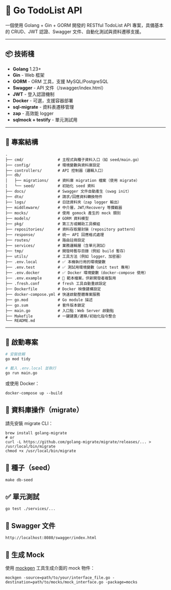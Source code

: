 # 📝 Go TodoList API

一個使用 Golang + Gin + GORM 開發的 RESTful TodoList API 專案，具備基本的 CRUD、JWT 認證、Swagger 文件、自動化測試與資料遷移支援。

---

## 📦 技術棧

- **Golang** 1.23+
- **Gin** - Web 框架
- **GORM** - ORM 工具，支援 MySQL/PostgreSQL
- **Swagger** - API 文件（/swagger/index.html）
- **JWT** - 登入認證機制
- **Docker** - 可選，支援容器部署
- **sql-migrate** - 資料表遷移管理
- **zap** - 高效能 logger
- **sqlmock + testify** - 單元測試用

---

## 📂 專案結構
```
.
├── cmd/               # 主程式與種子資料入口（如 seed/main.go）
├── config/            # 環境變數與資料庫設定
├── controllers/       # API 控制器（邏輯入口）
├── db/
│   ├── migrations/    # 資料庫 migration 檔案（使用 migrate）
│   └── seed/          # 初始化 seed 資料
├── docs/              # Swagger 文件自動產生（swag init）
├── dto/               # 請求/回應資料轉換物件
├── logs/              # 日誌資料夾（zap logger 輸出）
├── middleware/        # 中介層，JWT/Recovery 等攔截器
├── mocks/             # 使用 gomock 產生的 mock 類別
├── models/            # GORM 資料模型
├── pkg/               # 第三方或輔助工具模組
├── repositories/      # 資料存取層封裝（repository pattern）
├── response/          # 統一 API 回應格式處理
├── routes/            # 路由註冊設定
├── services/          # 業務邏輯層（含單元測試）
├── tmp/               # 開發時暫存目錄（例如 build 暫存）
├── utils/             # 工具方法（例如 logger、加密器）
├── .env.local         # ✅ 本機執行用的環境變數
├── .env.test          # ✅ 測試用環境變數（unit test 專用）
├── .env.docker        # ✅ Docker 環境變數（docker-compose 使用）
├── .env.example       # 📌 範本檔案，供新開發者複製用
├── .fresh.conf        # fresh 工具自動重啟設定
├── Dockerfile         # Docker 映像建構設定
├── docker-compose.yml # 快速啟動整體專案服務
├── go.mod             # Go module 描述
├── go.sum             # 套件版本鎖定
├── main.go            # 入口點：Web Server 啟動點
├── Makefile           # 一鍵建置/遷移/初始化指令整合
└── README.md
```



---

## 🚀 啟動專案

```bash
# 安裝依賴
go mod tidy

# 載入 .env.local 並執行
go run main.go
```

或使用 Docker：
```
docker-compose up --build
```

## 🔄 資料庫操作（migrate）
請先安裝 migrate CLI：

```
brew install golang-migrate
# or
curl -L https://github.com/golang-migrate/migrate/releases/... > /usr/local/bin/migrate
chmod +x /usr/local/bin/migrate
```

## 🌱 種子（seed）
```
make db-seed
```

## ✅ 單元測試
```
go test ./services/...
```

## 🔐 Swagger 文件
```
http://localhost:8080/swagger/index.html
```


## 🧪 生成 Mock

使用 [mockgen](https://github.com/golang/mock) 工具生成介面的 mock 物件：

```
mockgen -source=path/to/your/interface_file.go -destination=path/to/mocks/mock_interface.go -package=mocks
```
